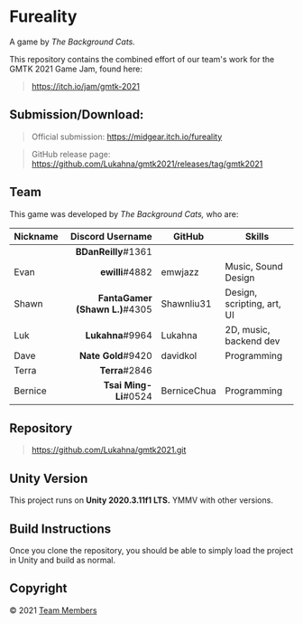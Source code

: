 # Fureality

A game by *The Background Cats.*

This repository contains the combined effort of our team's work for the
GMTK 2021 Game Jam, found here:

> https://itch.io/jam/gmtk-2021

## Submission/Download:

> Official submission: https://midgear.itch.io/fureality

> GitHub release page: https://github.com/Lukahna/gmtk2021/releases/tag/gmtk2021

## Team

This game was developed by *The Background Cats,* who are:

| Nickname     | Discord Username               | GitHub        | Skills                     |
| ------------ | ------------------------------:| ------------- | -------------------------- |
|              |            **BDanReilly**#1361 |               |                            |
| Evan         |                **ewilli**#4882 | emwjazz       | Music, Sound Design        |
| Shawn        | **FantaGamer (Shawn L.)**#4305 | Shawnliu31    | Design, scripting, art, UI |
| Luk          |               **Lukahna**#9964 | Lukahna       | 2D, music, backend dev     |
| Dave         |             **Nate Gold**#9420 | davidkol      | Programming                |
| Terra        |                 **Terra**#2846 |               |                            |
| Bernice      |          **Tsai Ming-Li**#0524 | BerniceChua   | Programming                |

## Repository

> https://github.com/Lukahna/gmtk2021.git

## Unity Version

This project runs on **Unity 2020.3.11f1 LTS.** YMMV with other versions.

## Build Instructions

Once you clone the repository, you should be able to simply load the project in
Unity and build as normal.

## Copyright

&copy; 2021 [Team Members](#Team)
